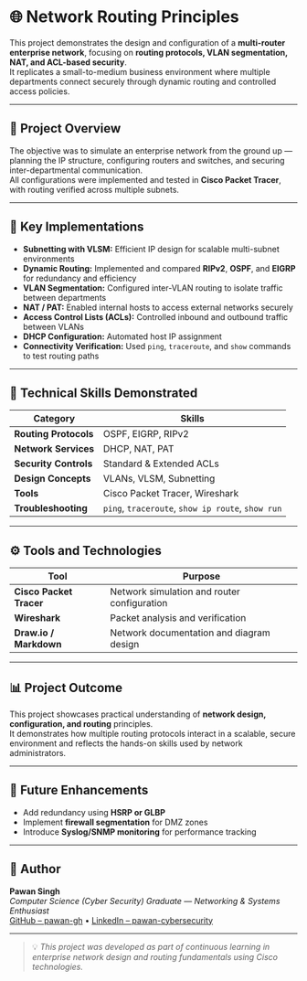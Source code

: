 # 🌐 Network Routing Principles

This project demonstrates the design and configuration of a **multi-router enterprise network**, focusing on **routing protocols, VLAN segmentation, NAT, and ACL-based security**.  
It replicates a small-to-medium business environment where multiple departments connect securely through dynamic routing and controlled access policies.

---

## 🧩 Project Overview

The objective was to simulate an enterprise network from the ground up — planning the IP structure, configuring routers and switches, and securing inter-departmental communication.  
All configurations were implemented and tested in **Cisco Packet Tracer**, with routing verified across multiple subnets.

---

## 🧱 Key Implementations

- **Subnetting with VLSM:** Efficient IP design for scalable multi-subnet environments  
- **Dynamic Routing:** Implemented and compared **RIPv2**, **OSPF**, and **EIGRP** for redundancy and efficiency  
- **VLAN Segmentation:** Configured inter-VLAN routing to isolate traffic between departments  
- **NAT / PAT:** Enabled internal hosts to access external networks securely  
- **Access Control Lists (ACLs):** Controlled inbound and outbound traffic between VLANs  
- **DHCP Configuration:** Automated host IP assignment  
- **Connectivity Verification:** Used `ping`, `traceroute`, and `show` commands to test routing paths  

---

## 🧠 Technical Skills Demonstrated

| Category | Skills |
|-----------|--------|
| **Routing Protocols** | OSPF, EIGRP, RIPv2 |
| **Network Services** | DHCP, NAT, PAT |
| **Security Controls** | Standard & Extended ACLs |
| **Design Concepts** | VLANs, VLSM, Subnetting |
| **Tools** | Cisco Packet Tracer, Wireshark |
| **Troubleshooting** | `ping`, `traceroute`, `show ip route`, `show run` |

---

## ⚙️ Tools and Technologies

| Tool | Purpose |
|------|----------|
| **Cisco Packet Tracer** | Network simulation and router configuration |
| **Wireshark** | Packet analysis and verification |
| **Draw.io / Markdown** | Network documentation and diagram design |

---

## 📊 Project Outcome

This project showcases practical understanding of **network design, configuration, and routing** principles.  
It demonstrates how multiple routing protocols interact in a scalable, secure environment and reflects the hands-on skills used by network administrators.

---

## 🚀 Future Enhancements

- Add redundancy using **HSRP or GLBP**  
- Implement **firewall segmentation** for DMZ zones  
- Introduce **Syslog/SNMP monitoring** for performance tracking  

---

## 👤 Author

**Pawan Singh**  
*Computer Science (Cyber Security) Graduate — Networking & Systems Enthusiast*  
[GitHub – pawan-gh](https://github.com/pawan-gh) • [LinkedIn – pawan-cybersecurity](https://linkedin.com/in/pawan-cybersecurity)

---

> 💡 *This project was developed as part of continuous learning in enterprise network design and routing fundamentals using Cisco technologies.*
